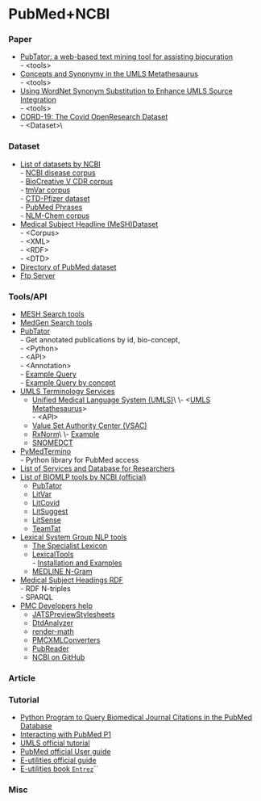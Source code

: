 # PubMed+NCBI

### Paper

* [PubTator: a web-based text mining tool for assisting biocuration](https://www.ncbi.nlm.nih.gov/pmc/articles/PMC3692066/)\
  \- \<tools>
* [Concepts and Synonymy in the UMLS Metathesaurus](https://www.ncbi.nlm.nih.gov/pmc/articles/PMC2850250/)\
  \- \<tools>
* [Using WordNet Synonym Substitution to Enhance UMLS Source Integration](https://www.ncbi.nlm.nih.gov/pmc/articles/PMC2755556/)\
  \- \<tools>
* [CORD-19: The Covid OpenResearch Dataset](https://www.ncbi.nlm.nih.gov/pmc/articles/PMC7251955/)\
  \- \<Dataset>\


### Dataset

* [List of datasets by NCBI](https://www.ncbi.nlm.nih.gov/research/bionlp/Data/)\
  \- [NCBI disease corpus](https://www.ncbi.nlm.nih.gov/bionlp/Data/disease)\
  \- [BioCreative V CDR corpus](http://www.biocreative.org/tasks/biocreative-v/track-3-cdr/)\
  \- [tmVar corpus](https://www.ncbi.nlm.nih.gov/CBBresearch/Lu/Demo/tmTools/download/tmVar/tmVarCorpus.zip)\
  \- [CTD-Pfizer dataset](ftp://ftp.ncbi.nlm.nih.gov/pub/lu/Suppl/Peng2016CID/CID.PubTator.txt.zip)\
  \- [PubMed Phrases](https://ftp.ncbi.nlm.nih.gov/pub/lu/PubMedPhrase/PubMed\_Phrases.tar.gz)\
  \- [NLM-Chem corpus](https://ftp.ncbi.nlm.nih.gov/pub/lu/NLMChem/)
* [Medical Subject Headline (MeSH)Dataset](https://www.nlm.nih.gov/databases/download/mesh.html)\
  \- \<Corpus>\
  \- \<XML>\
  \- \<RDF>\
  \- \<DTD>
* [Directory of PubMed dataset](https://ftp.ncbi.nlm.nih.gov/pub/)
* [Ftp Server](https://pubmed.ncbi.nlm.nih.gov/download/#api)

### Tools/API

* [MESH Search tools](https://www.ncbi.nlm.nih.gov/mesh/)
* [MedGen Search tools](https://www.ncbi.nlm.nih.gov/medgen/)
* [PubTator](https://www.ncbi.nlm.nih.gov/research/pubtator/api.html)\
  \- Get annotated publications by id, bio-concept, \
  \- \<Python>\
  \- \<API>\
  \- \<Annotation>\
  \- [Example Query](https://www.ncbi.nlm.nih.gov/research/pubtator-api/publications/export/biocxml?pmcids=PMC6207735)\
  \- [Example Query by concept](https://www.ncbi.nlm.nih.gov/research/pubtator-api/publications/export/pubtator?pmids=28483577\&concepts=gene)
* [UMLS Terminology Services](https://uts.nlm.nih.gov/uts/)
  * [Unified Medical Language System (UMLS)](https://www.nlm.nih.gov/research/umls/index.html?\_gl=1\*yxoa0n\*\_ga\*MTk0MjgwNTY1MS4xNjYwODk0Mzg3\*\_ga\_P1FPTH9PL4\*MTY2NDc3OTMxMS4xNC4xLjE2NjQ3ODA1NzIuMC4wLjA.)\
    \- <[UMLS Metathesaurus](https://uts.nlm.nih.gov/uts/umls/home)>\
    \- \<API>
  * [Value Set Authority Center (VSAC)](https://vsac.nlm.nih.gov/?\_gl=1\*16sptyo\*\_ga\*MTk0MjgwNTY1MS4xNjYwODk0Mzg3\*\_ga\_P1FPTH9PL4\*MTY2NDc3OTMxMS4xNC4xLjE2NjQ3ODA1NzIuMC4wLjA.)
  * [RxNorm](https://www.nlm.nih.gov/research/umls/rxnorm/index.html?\_gl=1\*1yhb6zu\*\_ga\*MTk0MjgwNTY1MS4xNjYwODk0Mzg3\*\_ga\_P1FPTH9PL4\*MTY2NDc3OTMxMS4xNC4xLjE2NjQ3ODA1NzIuMC4wLjA.)\
    \- [Example](https://lhncbc.nlm.nih.gov/RxNav/APIs/api-RxNorm.getApproximateMatch.html)
  * [SNOMEDCT](https://www.nlm.nih.gov/healthit/snomedct/index.html?\_gl=1\*1sv4s5t\*\_ga\*MTk0MjgwNTY1MS4xNjYwODk0Mzg3\*\_ga\_P1FPTH9PL4\*MTY2NDc3OTMxMS4xNC4xLjE2NjQ3ODA3MzIuMC4wLjA.)
* [PyMedTermino](https://pythonhosted.org/PyMedTermino/tuto\_en.html#installation)\
  \- Python library for PubMed access
* [List of Services and Database for Researchers](https://www.nlm.nih.gov/portals/researchers.html)
* [List of BIOMLP tools by NCBI (official)](https://www.ncbi.nlm.nih.gov/research/bionlp/Tools/)
  * [PubTator](https://www.ncbi.nlm.nih.gov/CBBresearch/Lu/Demo/PubTator/)
  * [LitVar](https://www.ncbi.nlm.nih.gov/CBBresearch/Lu/Demo/LitVar/)
  * [LitCovid](https://www.ncbi.nlm.nih.gov/research/coronavirus/)
  * [LitSuggest](https://www.ncbi.nlm.nih.gov/research/litsuggest/)
  * [LitSense](https://www.ncbi.nlm.nih.gov/research/litsense/)
  * [TeamTat](https://www.teamtat.org/)
* [Lexical System Group NLP tools](https://lhncbc.nlm.nih.gov/LSG/index.html)
  * [The Specialist Lexicon](https://lhncbc.nlm.nih.gov/LSG/Projects/lexicon/current/web/index.html)
  * [LexicalTools](https://lhncbc.nlm.nih.gov/LSG/Projects/lvg/current/web/index.html)\
    \- [Installation and Examples](https://lhncbc.nlm.nih.gov/LSG/Projects/lvg/current/docs/userDoc/install/install.html)
  * [MEDLINE N-Gram](https://lhncbc.nlm.nih.gov/LSG/Projects/nGram/index.html)
* [Medical Subject Headings RDF](https://id.nlm.nih.gov/mesh/)\
  \- RDF N-triples\
  \- SPARQL
* [PMC Developers help](https://www.ncbi.nlm.nih.gov/pmc/tools/developers/)
  * [JATSPreviewStylesheets](http://github.com/ncbi/JATSPreviewStylesheets)
  * [DtdAnalyzer](http://github.com/ncbi/DtdAnalyzer)
  * [render-math](http://github.com/ncbi/render-math)
  * [PMCXMLConverters](http://github.com/ncbi/PMCXMLConverters)
  * [PubReader](http://github.com/ncbi/PubReader)
  * [NCBI on GitHub](http://github.com/ncbi/)

### Article

### Tutorial

* [Python Program to Query Biomedical Journal Citations in the PubMed Database](https://rruntsch.medium.com/how-to-write-a-python-program-to-query-biomedical-journal-citations-in-the-pubmed-database-c7e842e4df89)
* [Interacting with PubMed P1](http://www.billconnelly.net/?p=44)
* [UMLS official tutorial ](https://www.nlm.nih.gov/research/umls/new\_users/online\_learning/OVR\_001.html)
* [PubMed official User guide](https://pubmed.ncbi.nlm.nih.gov/help/)
* [E-utilities official guide](https://www.nlm.nih.gov/dataguide/index.html)
* [E-utilities book `Entrez`](https://www.ncbi.nlm.nih.gov/books/NBK25501/)``

### Misc
